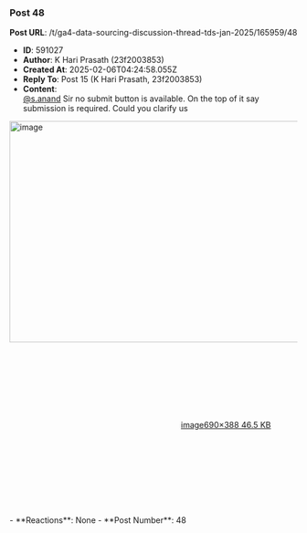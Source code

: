 ### Post 48
**Post URL**: /t/ga4-data-sourcing-discussion-thread-tds-jan-2025/165959/48
- **ID**: 591027
- **Author**: K Hari Prasath (23f2003853)
- **Created At**: 2025-02-06T04:24:58.055Z
- **Reply To**: Post 15 (K Hari Prasath, 23f2003853)
- **Content**:  
  <a class="mention" href="/u/s.anand">@s.anand</a> Sir no submit button is available. On the top of it say submission is required. Could you clarify us<br>
<div class="lightbox-wrapper"><a class="lightbox" href="https://europe1.discourse-cdn.com/flex013/uploads/iitm/original/3X/d/8/d851d2f20816a37ba11ac45568e329bf914ea0b4.png" data-download-href="/uploads/short-url/uRErkcNN4vJ8OsJHw90LKpGv3FO.png?dl=1" title="image" rel="noopener nofollow ugc"><img src="https://europe1.discourse-cdn.com/flex013/uploads/iitm/original/3X/d/8/d851d2f20816a37ba11ac45568e329bf914ea0b4.png" alt="image" data-base62-sha1="uRErkcNN4vJ8OsJHw90LKpGv3FO" width="690" height="388"><div class="meta"><svg class="fa d-icon d-icon-far-image svg-icon" aria-hidden="true"><use href="#far-image"></use></svg><span class="filename">image</span><span class="informations">690×388 46.5 KB</span><svg class="fa d-icon d-icon-discourse-expand svg-icon" aria-hidden="true"><use href="#discourse-expand"></use></svg></div></a></div>
- **Reactions**: None
- **Post Number**: 48

